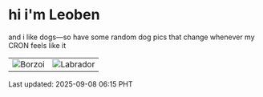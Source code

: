 # hi i'm Leoben

and i like dogs—so have some random dog pics that change whenever my CRON feels like it

|  |  |
|--------|----------|
| ![Borzoi](https://random-dog-vercel.vercel.app/api/random-borzoi?v=1757283355) | ![Labrador](https://random-dog-vercel.vercel.app/api/random-labrador?v=1757283355) |

Last updated: 2025-09-08 06:15 PHT
